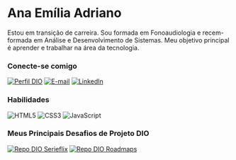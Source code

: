 # Ana Emília Adriano
Estou em transição de carreira. Sou formada em Fonoaudiologia e recem-formada em Análise e Desenvolvimento de Sistemas. 
Meu objetivo principal é aprender e trabalhar na área da tecnologia.

### Conecte-se comigo
[![Perfil DIO](https://img.shields.io/badge/-Meu%20Perfil%20na%20DIO-30A3DC?style=for-the-badge)](https://web.dio.me/users/anaemilia_adriano/)
[![E-mail](https://img.shields.io/badge/-Email-000?style=for-the-badge&logo=microsoft-outlook&logoColor=E94D5F)](mailto:anaemilia.adriano@gmail.com)
[![LinkedIn](https://img.shields.io/badge/-LinkedIn-000?style=for-the-badge&logo=linkedin&logoColor=30A3DC)](https://www.linkedin.com/in/ana-emilia/)


### Habilidades
![HTML5](https://img.shields.io/badge/HTML-000?style=for-the-badge&logo=html5&logoColor=30A3DC)
![CSS3](https://img.shields.io/badge/CSS3-000?style=for-the-badge&logo=css3&logoColor=E94D5F)
![JavaScript](https://img.shields.io/badge/JavaScript-000?style=for-the-badge&logo=javascript&logoColor=30A3DC)


### Meus Principais Desafios de Projeto DIO
[![Repo DIO Serieflix](https://github-readme-stats.vercel.app/api/pin/?username=ana-emilia&repo=DIO-Serieflix&bg_color=000&border_color=30A3DC&show_icons=true&icon_color=30A3DC&title_color=E94D5F&text_color=FFF)](https://github.com/ana-emilia/DIO-Serieflix)
[![Repo DIO Roadmaps](https://github-readme-stats.vercel.app/api/pin/?username=ana-emilia&repo=DIO-CatalogodeJogos&bg_color=000&border_color=30A3DC&show_icons=true&icon_color=30A3DC&title_color=E94D5F&text_color=FFF)](https://github.com/ana-emilia/DIO-CatalogodeJogos)
